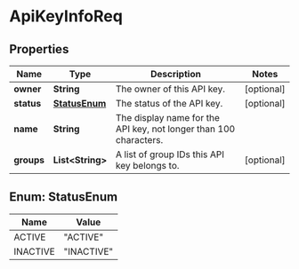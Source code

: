 
# ApiKeyInfoReq

## Properties
Name | Type | Description | Notes
------------ | ------------- | ------------- | -------------
**owner** | **String** | The owner of this API key. |  [optional]
**status** | [**StatusEnum**](#StatusEnum) | The status of the API key. |  [optional]
**name** | **String** | The display name for the API key, not longer than 100 characters. | 
**groups** | **List&lt;String&gt;** | A list of group IDs this API key belongs to. |  [optional]


<a name="StatusEnum"></a>
## Enum: StatusEnum
Name | Value
---- | -----
ACTIVE | &quot;ACTIVE&quot;
INACTIVE | &quot;INACTIVE&quot;



